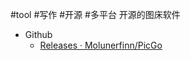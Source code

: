 #tool #写作 #开源 #多平台 
开源的图床软件
- Github
	- [Releases · Molunerfinn/PicGo](https://github.com/Molunerfinn/PicGo/releases)
